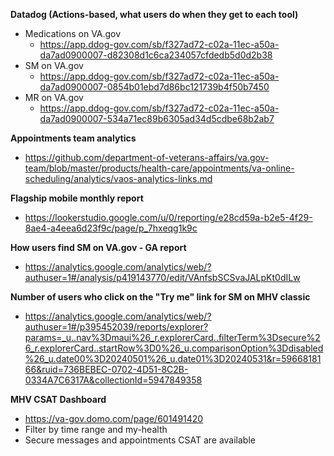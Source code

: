**Datadog (Actions-based, what users do when they get to each tool)** 

- Medications on VA.gov
  - https://app.ddog-gov.com/sb/f327ad72-c02a-11ec-a50a-da7ad0900007-d82308d1c6ca234057cfdedb5d0d2b38
- SM on VA.gov
  - https://app.ddog-gov.com/sb/f327ad72-c02a-11ec-a50a-da7ad0900007-0854b01ebd7d86bc121739b4f50b7450
- MR on VA.gov
  - https://app.ddog-gov.com/sb/f327ad72-c02a-11ec-a50a-da7ad0900007-534a71ec89b6305ad34d5cdbe68b2ab7

**Appointments team analytics**
- https://github.com/department-of-veterans-affairs/va.gov-team/blob/master/products/health-care/appointments/va-online-scheduling/analytics/vaos-analytics-links.md

**Flagship mobile monthly report**
- https://lookerstudio.google.com/u/0/reporting/e28cd59a-b2e5-4f29-8ae4-a4eea6d23f9c/page/p_7hxeqg1k9c

**How users find SM on VA.gov - GA report**
- https://analytics.google.com/analytics/web/?authuser=1#/analysis/p419143770/edit/VAnfsbSCSvaJALpKt0dILw

**Number of users who click on the "Try me" link for SM on MHV classic** 
- https://analytics.google.com/analytics/web/?authuser=1#/p395452039/reports/explorer?params=_u..nav%3Dmaui%26_r.explorerCard..filterTerm%3Dsecure%26_r.explorerCard..startRow%3D0%26_u.comparisonOption%3Ddisabled%26_u.date00%3D20240501%26_u.date01%3D20240531&r=5966818166&ruid=736BEBEC-0702-4D51-8C2B-0334A7C6317A&collectionId=5947849358

**MHV CSAT Dashboard**
- https://va-gov.domo.com/page/601491420
- Filter by time range and my-health
- Secure messages and appointments CSAT are available 
